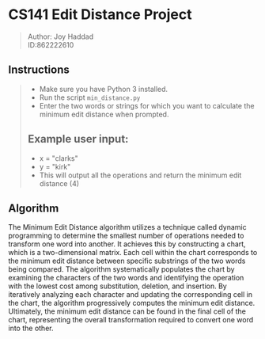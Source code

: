 #  CS141 Edit Distance Project
 
 > Author: Joy Haddad <br>
 > ID:862222610

## Instructions
 > * Make sure you have Python 3 installed.
 > * Run the script `min_distance.py`
 > * Enter the two words or strings for which you want to calculate the minimum edit distance when prompted.
 > 
 > ## Example user input:
 > * x = "clarks"
 > * y = "kirk"
 > * This will output all the operations and return the minimum edit distance (4)

## Algorithm
The Minimum Edit Distance algorithm utilizes a technique called dynamic programming to determine the smallest number of operations needed to transform one word into another. It achieves this by constructing a chart, which is a two-dimensional matrix. Each cell within the chart corresponds to the minimum edit distance between specific substrings of the two words being compared. The algorithm systematically populates the chart by examining the characters of the two words and identifying the operation with the lowest cost among substitution, deletion, and insertion. By iteratively analyzing each character and updating the corresponding cell in the chart, the algorithm progressively computes the minimum edit distance. Ultimately, the minimum edit distance can be found in the final cell of the chart, representing the overall transformation required to convert one word into the other.
